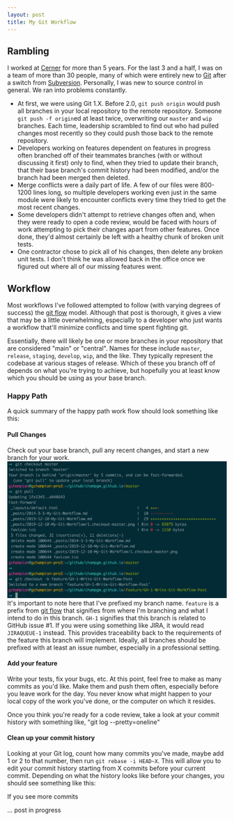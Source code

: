```yaml
---
layout: post
title: My Git Workflow
---
```


## Rambling
I worked at [Cerner](https://en.wikipedia.org/wiki/Cerner) for more than 5 years. For the last 3 and a half, I was on a team of more than 30 people, many of which were entirely new to [Git](https://en.wikipedia.org/wiki/Git) after a switch from [Subversion](https://en.wikipedia.org/wiki/Apache_Subversion). Personally, I was new to source control in general. We ran into problems constantly.
  * At first, we were using Git 1.X. Before 2.0, `git push origin` would push all branches in your local repository to the remote repository. Someone `git push -f origin`ed at least twice, overwriting our `master` and `wip` branches. Each time, leadership scrambled to find out who had pulled changes most recently so they could push those back to the remote repository.
  * Developers working on features dependent on features in progress often branched off of their teammates branches (with or without discussing it first) only to find, when they tried to update their branch, that their base branch's commit history had been modified, and/or the branch had been merged then deleted.
  * Merge conflicts were a daily part of life. A few of our files were 800-1200 lines long, so multiple developers working even just in the same module were likely to encounter conflicts every time they tried to get the most recent changes.
  * Some developers didn't attempt to retrieve changes often and, when they were ready to open a code review, would be faced with hours of work attempting to pick their changes apart from other features. Once done, they'd almost certainly be left with a healthy chunk of broken unit tests.
  * One contractor chose to pick all of his changes, then delete any broken unit tests. I don't think he was allowed back in the office once we figured out where all of our missing features went.

## Workflow
Most workflows I've followed attempted to follow (with varying degrees of success) the [git flow](https://nvie.com/posts/a-successful-git-branching-model/) model. Although that post is thorough, it gives a view that may be a little overwhelming, especially to a developer who just wants a workflow that'll minimize conflicts and time spent fighting git.

Essentially, there will likely be one or more branches in your repository that are considered "main" or "central". Names for these include `master`, `release`, `staging`, `develop`, `wip`, and the like. They typically represent the codebase at various stages of release. Which of these you branch off of depends on what you're trying to achieve, but hopefully you at least know which you should be using as your base branch.

### Happy Path
A quick summary of the happy path work flow should look something like this:

#### Pull Changes
Check out your base branch, pull any recent changes, and start a new branch for your work.
![Pull Changes](2019-12-10-My-Git-Workflow/1.checkout-master.png)
It's important to note here that I've prefixed my branch name. `feature` is a prefix from [git flow](https://nvie.com/posts/a-successful-git-branching-model/) that signifies from where I'm branching and what I intend to do in this branch. `GH-1` signifies that this branch is related to GitHub issue #1. If you were using something like JIRA, it would read `JIRAQUEUE-1` instead. This provides traceability back to the requirements of the feature this branch will implement. Ideally, all branches should be prefixed with at least an issue number, especially in a professional setting.

#### Add your feature
Write your tests, fix your bugs, etc. At this point, feel free to make as many commits as you'd like. Make them and push them often, especially before you leave work for the day. You never know what might happen to your local copy of the work you've done, or the computer on which it resides.

Once you think you're ready for a code review, take a look at your commit history with something like, "git log --pretty=oneline"

#### Clean up your commit history
Looking at your Git log, count how many commits you've made, maybe add 1 or 2 to that number, then run `git rebase -i HEAD~X`. This will allow you to edit your commit history starting from X commits before your current commit. Depending on what the history looks like before your changes, you should see something like this:

If you see more commits


... post in progress